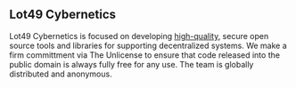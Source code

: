 ## Lot49 Cybernetics

Lot49 Cybernetics is focused on developing [high-quality](https://mirror.xyz/0x46c5bBA2274211f81bC810bc227810Ac014d0BA6/SZ5f-VKdMcwWxE_PiFTQcFF-qx9c3rp-vG-b71V6uhc), secure open source tools and libraries for supporting decentralized systems. We make a firm committment via The Unlicense to ensure that code released into the public domain is always fully free for any use. The team is globally distributed and anonymous.
